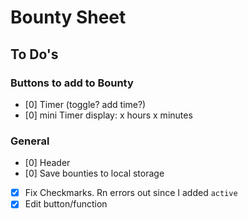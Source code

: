 # Bounty Sheet

## To Do's

### Buttons to add to Bounty

- [0] Timer (toggle? add time?)
- [0] mini Timer display: x hours x minutes

### General

- [0] Header
- [0] Save bounties to local storage
- [x] Fix Checkmarks. Rn errors out since I added `active`
- [x] Edit button/function
